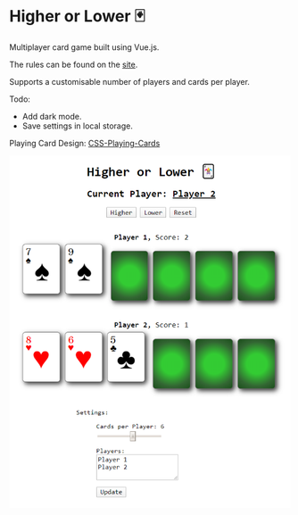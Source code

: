 # Higher or Lower :black_joker:

Multiplayer card game built using Vue.js.

The rules can be found on the [site](https://higherorlower.rishk.me).

Supports a customisable number of players and cards per player.

Todo:
 - Add dark mode.
 - Save settings in local storage.

Playing Card Design:
[CSS-Playing-Cards](http://selfthinker.github.com/CSS-Playing-Cards/)

![Screenshot of the game](img/demo.png)

